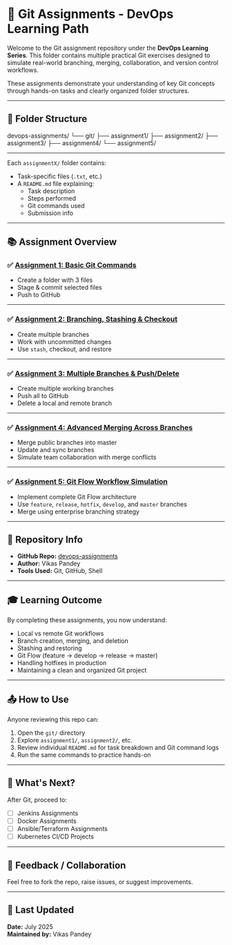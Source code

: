 # 🧠 Git Assignments - DevOps Learning Path

Welcome to the Git assignment repository under the **DevOps Learning Series**. This folder contains multiple practical Git exercises designed to simulate real-world branching, merging, collaboration, and version control workflows.

These assignments demonstrate your understanding of key Git concepts through hands-on tasks and clearly organized folder structures.

---

## 📁 Folder Structure

devops-assignments/
└── git/
├── assignment1/
├── assignment2/
├── assignment3/
├── assignment4/
└── assignment5/

--------------------------------------------------

Each `assignmentX/` folder contains:
- Task-specific files (`.txt`, etc.)
- A `README.md` file explaining:
  - Task description
  - Steps performed
  - Git commands used
  - Submission info

---

## 📚 Assignment Overview

### ✅ [Assignment 1: Basic Git Commands](./assignment1/README.md)
- Create a folder with 3 files
- Stage & commit selected files
- Push to GitHub

---

### ✅ [Assignment 2: Branching, Stashing & Checkout](./assignment2/README.md)
- Create multiple branches
- Work with uncommitted changes
- Use `stash`, checkout, and restore

---

### ✅ [Assignment 3: Multiple Branches & Push/Delete](./assignment3/README.md)
- Create multiple working branches
- Push all to GitHub
- Delete a local and remote branch

---

### ✅ [Assignment 4: Advanced Merging Across Branches](./assignment4/README.md)
- Merge public branches into master
- Update and sync branches
- Simulate team collaboration with merge conflicts

---

### ✅ [Assignment 5: Git Flow Workflow Simulation](./assignment5/README.md)
- Implement complete Git Flow architecture
- Use `feature`, `release`, `hotfix`, `develop`, and `master` branches
- Merge using enterprise branching strategy

---

## 🔗 Repository Info

- **GitHub Repo:** [devops-assignments](https://github.com/Vikas1830-dev/devops-assignments)
- **Author:** Vikas Pandey  
- **Tools Used:** Git, GitHub, Shell

---

## 🎓 Learning Outcome

By completing these assignments, you now understand:

- Local vs remote Git workflows
- Branch creation, merging, and deletion
- Stashing and restoring
- Git Flow (feature → develop → release → master)
- Handling hotfixes in production
- Maintaining a clean and organized Git project

---

## 📤 How to Use

Anyone reviewing this repo can:

1. Open the `git/` directory
2. Explore `assignment1/`, `assignment2/`, etc.
3. Review individual `README.md` for task breakdown and Git command logs
4. Run the same commands to practice hands-on

---

## 🚀 What's Next?

After Git, proceed to:

- [ ] Jenkins Assignments  
- [ ] Docker Assignments  
- [ ] Ansible/Terraform Assignments  
- [ ] Kubernetes CI/CD Projects

---

## 🙌 Feedback / Collaboration

Feel free to fork the repo, raise issues, or suggest improvements.

---

## 📅 Last Updated

**Date:** July 2025  
**Maintained by:** Vikas Pandey


